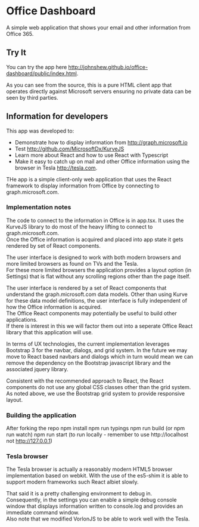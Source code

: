 # Office Dashboard

A simple web application that shows your email and other information from Office 365.  

## Try It	

You can try the app here http://johnshew.github.io/office-dashboard/public/index.html.

As you can see from the source, this is a pure HTML client app that operates directly against Microsoft servers ensuring no private data can be seen by third parties.

## Information for developers

This app was developed to: 
* Demonstrate how to display information from http://graph.microsoft.io
* Test http://github.com/MicrosoftDx/KurveJS
* Learn more about React and how to use React with Typescript 
* Make it easy to catch up on mail and other Office information using the browser in Tesla http://tesla.com. 

THe app is a simple client-only web application that uses the React framework to display information from Office by connecting to graph.microsoft.com.  

### Implementation notes

The code to connect to the information in Office is in app.tsx. 
It uses the KurveJS library to do most of the heavy lifting to connect to graph.microsoft.com.  
Once the Office information is acquired and placed into app state it gets rendered by set of React components.
    
The user interface is designed to work with both modern browsers and more limited browsers as found on TVs and the Tesla.  
For these more limited browsers the application provides a layout option (in Settings) that is flat without any scrolling regions other than the page itself. 

The user interface is rendered by a set of React components that understand the graph.microsoft.com data models.
Other than using Kurve for these data model definitions, 
the user interface is fully independent of how the Office information is acquired.  
The Office React components may potentially be useful to build other applications.  
If there is interest in this we will factor them out into a seperate Office React library that this application will use.

In terms of UX technologies, the current implementation leverages Bootstrap 3 for the navbar, dialogs, and grid system. 
In the future we may move to React based navbars and dialogs which in turn would mean we can remove the dependency on the Bootstrap javascript library and the associated jquery library.   

Consistent with the recommended approach to React, 
the React components do not use any global CSS classes other than the grid system.  
As noted above, we use the Bootstrap grid system to provide responsive layout. 

### Building the application

After forking the repo
    npm install
    npm run typings
    npm run build (or npm run watch)
    npm run start (to run locally - remember to use http://localhost not http://127.0.0.1)
    
### Tesla browser

The Tesla browser is actually a reasonably modern HTML5 browser implementation based on webkit. With the use of the es5-shim it is able to support modern frameworks such React albiet slowly.

That said it is a pretty challenging environment to debug in.  
Consequently, in the settings you can enable a simple debug console window that displays information written to console.log and provides an immediate command window.  
Also note that we modified VorlonJS to be able to work well with the Tesla.
